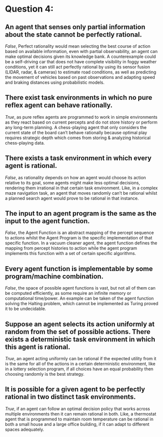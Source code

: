 # Question 4:
## __An agent that senses only partial information about the state cannot be perfectly rational.__
_False_, Perfect rationality would mean selecting the best course of action based on available information, even with partial observability, an agent can make optimal decisions given its knowledge bank. A counterexample could be a self-driving car that does not have complete visibility in foggy weather conditions, yet it can still act perfectly rational by using its sensor fusion (LIDAR, radar, & cameras) to estimate road conditions, as well as predicting the movement of vehicles based on past observations and adapting speed and braking distances using probabilistic models. 
## __There exist task environments in which no pure reflex agent can behave rationally.__
_True_, as pure reflex agents are programmed to work in simple environments as they react based on current percepts and do not store history or perform any long-term planning. A chess-playing agent that only considers the current state of the board can’t behave rationally because optimal play requires strategic depth which comes from storing & analyzing historical chess-playing data.
## __There exists a task environment in which every agent is rational.__
_False_, as rationality depends on how an agent would choose its action relative to its goal, some agents might make less optimal decisions, rendering them irrational in that certain task environment. Like, in a complex maze navigation task, an agent that moves randomly can’t be rational whilst a planned search agent would prove to be rational in that instance. 
## __The input to an agent program is the same as the input to the agent function.__
_False_, the Agent Function is an abstract mapping of the percept sequence to actions whilst the Agent Program is the specific implementation of that specific function. In a vacuum cleaner agent, the agent function defines the mapping from percept histories to action while the agent program implements this function with a set of certain specific algorithms.
## __Every agent function is implementable by some program/machine combination.__
_False_, the space of possible agent functions is vast, but not all of them can be computed efficiently, as some require an infinite memory or computational time/power. An example can be taken of the agent function solving the Halting problem, which cannot be implemented as Turing proved it to be undecidable. 
## __Suppose an agent selects its action uniformly at random from the set of possible actions. There exists a deterministic task environment in which this agent is rational.__
_True_, an agent acting uniformly can be rational if the expected utility from it is the same for all of the actions in a certain deterministic environment, like in a lottery selection program, if all choices have an equal probability then choosing randomly is the best strategy. 
## __It is possible for a given agent to be perfectly rational in two distinct task environments.__
_True_, if an agent can follow an optimal decision policy that works across multiple environments then it can remain rational in both. Like, a thermostat agent that is programmed to maintain room temperature can be rational in both a small house and a large office building, if it can adapt to different spaces adequately.
